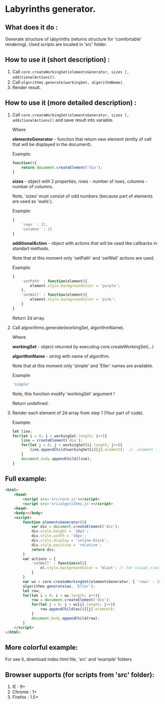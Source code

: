 
# Labyrinths generator. #



## What does it do : ##
Generate structure of labyrinths (returns structure for 'comfortable' rendering).
Used scripts are located in 'src' folder.



## How to use it (short description) : ##
1.  Call `core.createWorkingSet(elementsGenerator, sizes [, additionalActions])`.
2.  Call `algorithms.generate(workingSet, algorithmName)`.
3.  Render result.



## How to use it (more detailed description) : ##
1.  Call `core.createWorkingSet(elementsGenerator, sizes [, additionalActions])` and save result into variable.

    Where

    **elementsGenerator** - function that return new element (entity of cell that will be displayed in the document).

    Example:

    ```javascript
    function(){
        return document.createElement('div');
    }
    ```

    **sizes** - object with 2 properties, rows - number of rows, columns - number of columns.

    Note, 'sizes' must consist of odd numbers (because part of elements are used as 'walls').

    Example:

    ```javascript
    {
        'rows' : 21,
        'columns' : 21
    }
    ```

    **additionalAction** - object with actions that will be used like callbacks in standart methods.
    
    Note that at this moment only 'setPath' and 'setWall' actions are used.
    
    Example:

    ```javascript
    {
        'setPath' : function(element){
            element.style.backgroundColor = 'purple';
        },
        'setWall' : function(element){
            element.style.backgroundColor = 'pink';
        }
    }
    ```

    Return 2d array.

2.  Call algrorithms.generate(workingSet, algorithmName).
    
    Where
    
    **workingSet** - object returned by executing core.createWorkingSet(...)
    
    **algorithmName** - string with name of algorithm.
    
    Note that at this moment only 'simple' and 'Eller' names are available.
    
    Example:
    
    ```javascript
    'simple'
    ```

    Note, this function modify 'workingSet' argument !
    
    Return undefined.

3.  Render each element of 2d array from step 1 (Your part of code).
    
    Example:
    
    ```javascript
    let line;
    for(let i = 0; i < workingSet.length; i++){
        line = createElement('div');
        for(let j = 0; j < workingSet[i].length; j++){
            line.appendChild(workingSet[i][j].element);  // .element - result of 'elementsGenerator' function
        }
        document.body.appendChild(line);
    }
    ```



## Full example: ##

```html
<html>
    <head>
        <script src='src/core.js'></script>
        <script src='src/algorithms.js'></script>
    <head>
    <body></body>
    <script>
        function elementsGenerator(){
            var div = document.createElement('div');
            div.style.height = '10px';
            div.style.width = '10px';
            div.style.display = 'inline-block';
            div.style.position = 'relative';
            return div;
        }
        var actions = {
            'setWall' : function(el){
                el.style.backgroundColor = 'black'; // for visual clarity
            }
        }
        var ws = core.createWorkingSet(elementsGenerator, { 'rows' : 15, 'columns' : 15 }, actions);
        algorithms.generate(ws, 'Eller');
        let row;
        for(let i = 0; i < ws.length; i++){
            row = document.createElement('div');
            for(let j = 0; j < ws[i].length; j++){
                row.appendChild(ws[i][j].element);
            }
            document.body.appendChild(row);
        }
    </script>
</html>
```



## More colorful example: ##
For see it, download index.html file, 'src' and 'example' folders



## Browser supports (for scripts from 'src' folder): ##
1.  IE : 9+
2.  Chrome : 1+
3.  Firefox : 1.5+
